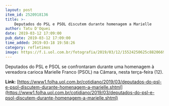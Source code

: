 ```yaml
---
layout: post
item_id: 2520918136
title: >-
    Deputados do PSL e PSOL discutem durante homenagem a Marielle
author: Tatu D'Oquei
date: 2019-03-12 17:09:00
pub_date: 2019-03-12 17:09:00
time_added: 2019-03-18 19:58:26
category: refletimos
image: https://f.i.uol.com.br/fotografia/2019/03/12/15524250625c88206691e1b_1552425062_3x2_md.jpg
---
```


Deputados do PSL e PSOL se confrontaram durante uma homenagem à vereadora carioca Marielle Franco (PSOL) na Câmara, nesta terça-feira (12).

**Link:** [https://www1.folha.uol.com.br/cotidiano/2019/03/deputados-do-psl-e-psol-discutem-durante-homenagem-a-marielle.shtml](https://www1.folha.uol.com.br/cotidiano/2019/03/deputados-do-psl-e-psol-discutem-durante-homenagem-a-marielle.shtml)


